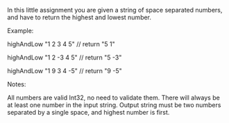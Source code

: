 ﻿In this little assignment you are given a string of space separated numbers, and have to return the highest and lowest number.

Example:

highAndLow "1 2 3 4 5"  // return "5 1"

highAndLow "1 2 -3 4 5" // return "5 -3"

highAndLow "1 9 3 4 -5" // return "9 -5"

Notes:

All numbers are valid Int32, no need to validate them.
There will always be at least one number in the input string.
Output string must be two numbers separated by a single space, and highest number is first.